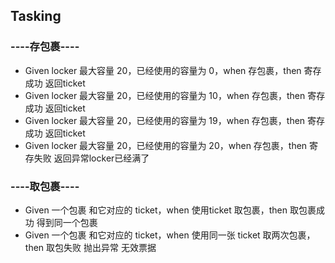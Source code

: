 ## Tasking
### ----存包裹----
- Given locker 最大容量 20，已经使用的容量为 0，when 存包裹，then 寄存成功 返回ticket
- Given locker 最大容量 20，已经使用的容量为 10，when 存包裹，then 寄存成功 返回ticket
- Given locker 最大容量 20，已经使用的容量为 19，when 存包裹，then 寄存成功 返回ticket
- Given locker 最大容量 20，已经使用的容量为 20，when 存包裹，then 寄存失败 返回异常locker已经满了

### ----取包裹----
- Given 一个包裹 和它对应的 ticket，when 使用ticket 取包裹，then 取包裹成功 得到同一个包裹 
- Given 一个包裹 和它对应的 ticket，when 使用同一张 ticket 取两次包裹，then 取包失败 抛出异常 无效票据


